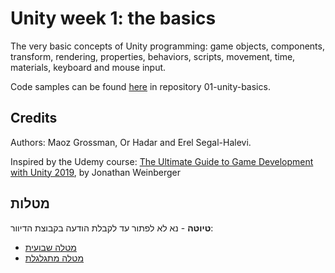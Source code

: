 # Unity week 1: the basics

The very basic concepts of Unity programming: game objects, components, transform, rendering, 
properties, behaviors, scripts, movement, time, materials, keyboard and mouse input.

Code samples can be found [here](https://github.com/gamedev-at-ariel) in repository 01-unity-basics.

## Credits 

Authors: Maoz Grossman, Or Hadar and Erel Segal-Halevi.

Inspired by the Udemy course:
[The Ultimate Guide to Game Development with Unity 2019](https://www.udemy.com/the-ultimate-guide-to-game-development-with-unity/), by Jonathan Weinberger

## מטלות

**טיוטה** - נא לא לפתור עד לקבלת הודעה בקבוצת הדיוור:

* [מטלה שבועית](homework.pdf)
* [מטלה מתגלגלת](yourgame.pdf)

